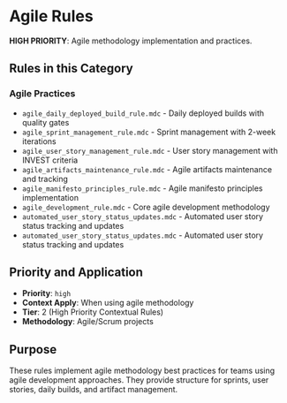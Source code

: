 # Agile Rules

**HIGH PRIORITY**: Agile methodology implementation and practices.

## Rules in this Category

### **Agile Practices**
- `agile_daily_deployed_build_rule.mdc` - Daily deployed builds with quality gates
- `agile_sprint_management_rule.mdc` - Sprint management with 2-week iterations
- `agile_user_story_management_rule.mdc` - User story management with INVEST criteria
- `agile_artifacts_maintenance_rule.mdc` - Agile artifacts maintenance and tracking
- `agile_manifesto_principles_rule.mdc` - Agile manifesto principles implementation
- `agile_development_rule.mdc` - Core agile development methodology
- `automated_user_story_status_updates.mdc` - Automated user story status tracking and updates
- `automated_user_story_status_updates.mdc` - Automated user story status tracking and updates

## Priority and Application

- **Priority**: `high`
- **Context Apply**: When using agile methodology
- **Tier**: 2 (High Priority Contextual Rules)
- **Methodology**: Agile/Scrum projects

## Purpose

These rules implement agile methodology best practices for teams using agile development approaches. They provide structure for sprints, user stories, daily builds, and artifact management.
